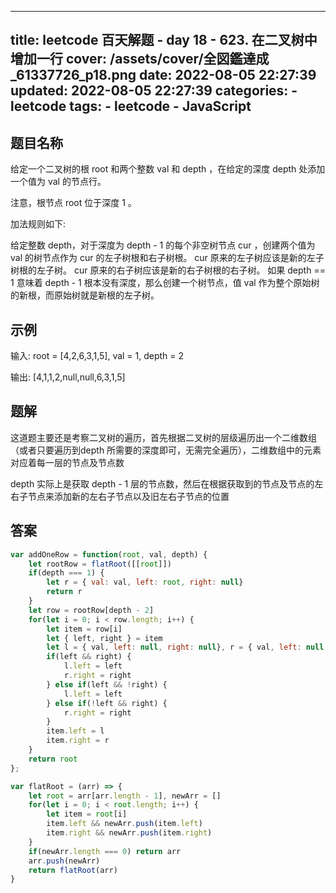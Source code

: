 ---
title: leetcode 百天解题 - day 18 - 623. 在二叉树中增加一行
cover: /assets/cover/全図鑑達成_61337726_p18.png
date: 2022-08-05 22:27:39
updated: 2022-08-05 22:27:39
categories:
    - leetcode
tags:
    - leetcode
    - JavaScript
------
## 题目名称

给定一个二叉树的根 root 和两个整数 val 和 depth ，在给定的深度 depth 处添加一个值为 val 的节点行。

注意，根节点 root 位于深度 1 。

加法规则如下:

给定整数 depth，对于深度为 depth - 1 的每个非空树节点 cur ，创建两个值为 val 的树节点作为 cur 的左子树根和右子树根。
cur 原来的左子树应该是新的左子树根的左子树。
cur 原来的右子树应该是新的右子树根的右子树。
如果 depth == 1 意味着 depth - 1 根本没有深度，那么创建一个树节点，值 val 作为整个原始树的新根，而原始树就是新根的左子树。


## 示例

输入: root = [4,2,6,3,1,5], val = 1, depth = 2

输出: [4,1,1,2,null,null,6,3,1,5]

## 题解

这道题主要还是考察二叉树的遍历，首先根据二叉树的层级遍历出一个二维数组（或者只要遍历到depth 所需要的深度即可，无需完全遍历），二维数组中的元素对应着每一层的节点及节点数

depth 实际上是获取 depth - 1 层的节点数，然后在根据获取到的节点及节点的左右子节点来添加新的左右子节点以及旧左右子节点的位置

## 答案

~~~js
var addOneRow = function(root, val, depth) {
    let rootRow = flatRoot([[root]])
    if(depth === 1) {
        let r = { val: val, left: root, right: null}
        return r
    }
    let row = rootRow[depth - 2]
    for(let i = 0; i < row.length; i++) {
        let item = row[i]
        let { left, right } = item
        let l = { val, left: null, right: null}, r = { val, left: null, right: null }
        if(left && right) {
            l.left = left
            r.right = right
        } else if(left && !right) {
            l.left = left
        } else if(!left && right) {
            r.right = right
        }
        item.left = l
        item.right = r
    }
    return root
};

var flatRoot = (arr) => {
    let root = arr[arr.length - 1], newArr = []
    for(let i = 0; i < root.length; i++) {
        let item = root[i] 
        item.left && newArr.push(item.left) 
        item.right && newArr.push(item.right) 
    }
    if(newArr.length === 0) return arr
    arr.push(newArr)
    return flatRoot(arr)
}
~~~


